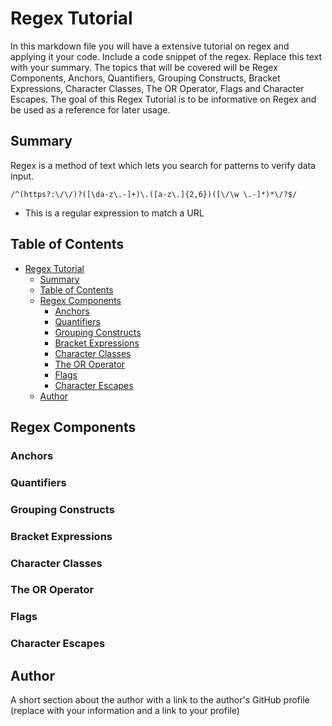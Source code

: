 # Regex Tutorial

 In this markdown file you will have a extensive tutorial on regex and applying it your code. Include a code snippet of the regex. Replace this text with your summary. The topics that will be covered will be Regex Components, Anchors, Quantifiers, Grouping Constructs, Bracket Expressions, Character Classes, The OR Operator, Flags and Character Escapes. The goal of this Regex Tutorial is to be informative on Regex and be used as a reference for later usage.

## Summary
Regex is a method of text which lets you search for patterns to verify data input.
```
/^(https?:\/\/)?([\da-z\.-]+)\.([a-z\.]{2,6})([\/\w \.-]*)*\/?$/
```

* This is a regular expression to match a URL
  
## Table of Contents

- [Regex Tutorial](#regex-tutorial)
  - [Summary](#summary)
  - [Table of Contents](#table-of-contents)
  - [Regex Components](#regex-components)
    - [Anchors](#anchors)
    - [Quantifiers](#quantifiers)
    - [Grouping Constructs](#grouping-constructs)
    - [Bracket Expressions](#bracket-expressions)
    - [Character Classes](#character-classes)
    - [The OR Operator](#the-or-operator)
    - [Flags](#flags)
    - [Character Escapes](#character-escapes)
  - [Author](#author)

## Regex Components

### Anchors

### Quantifiers

### Grouping Constructs

### Bracket Expressions

### Character Classes

### The OR Operator

### Flags

### Character Escapes

## Author

A short section about the author with a link to the author's GitHub profile (replace with your information and a link to your profile)
